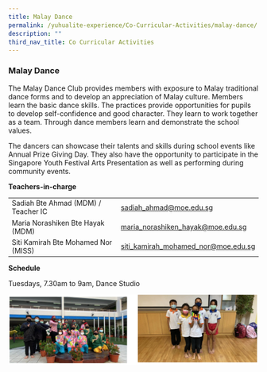 ```yaml
---
title: Malay Dance
permalink: /yuhualite-experience/Co-Curricular-Activities/malay-dance/
description: ""
third_nav_title: Co Curricular Activities
---
```

### Malay Dance

The Malay Dance Club provides members with exposure to Malay traditional dance forms and to develop an appreciation of Malay culture. Members learn the basic dance skills. The practices provide opportunities for pupils to develop self-confidence and good character. They learn to work together as a team. Through dance members learn and demonstrate the school values.

The dancers can showcase their talents and skills during school events like Annual Prize Giving Day. They also have the opportunity to participate in the Singapore Youth Festival Arts Presentation as well as performing during community events.

**Teachers-in-charge**

|  |  |
|---|---|
| Sadiah Bte Ahmad (MDM) / Teacher IC | sadiah_ahmad@moe.edu.sg |
| Maria Norashiken Bte Hayak (MDM) | maria_norashiken_hayak@moe.edu.sg |
| Siti Kamirah Bte Mohamed Nor (MISS) | siti_kamirah_mohamed_nor@moe.edu.sg |

**Schedule**

Tuesdays, 7.30am to 9am, Dance Studio

![](/images/cca10.png)

